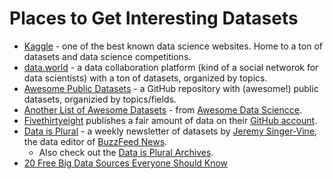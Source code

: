 # Places to Get Interesting Datasets

- [Kaggle](https://www.kaggle.com/datasets) - one of the best known data science websites. Home to a ton of datasets and data science competitions. 
- [data.world](https://data.world) - a data collaboration platform (kind of a social networok for data scientists) with a ton of datasets, organized by topics.
- [Awesome Public Datasets](https://github.com/awesomedata/awesome-public-datasets) - a GitHub repository with (awesome!) public datasets, organizied by topics/fields. 
- [Another List of Awesome Datasets](https://github.com/bulutyazilim/awesome-datascience#data-sets) - from [Awesome Data Sciencce](https://github.com/bulutyazilim/awesome-datascience).
- [Fivethirtyeight](https://fivethirtyeight.com) publishes a fair amount of data on their [GitHub account](https://github.com/fivethirtyeight/data). 
- [Data is Plural](https://tinyletter.com/data-is-plural) - a weekly newsletter of datasets  by [Jeremy Singer-Vine](https://twitter.com/jsvine), the data editor of [BuzzFeed News](https://www.buzzfeednews.com).
  - Also check out the [Data is Plural Archives](https://docs.google.com/spreadsheets/d/1wZhPLMCHKJvwOkP4juclhjFgqIY8fQFMemwKL2c64vk/edit#gid=0).
- [20 Free Big Data Sources Everyone Should Know](http://www.smartdatacollective.com/big-data-20-free-big-data-sources-everyone-should-know/)
